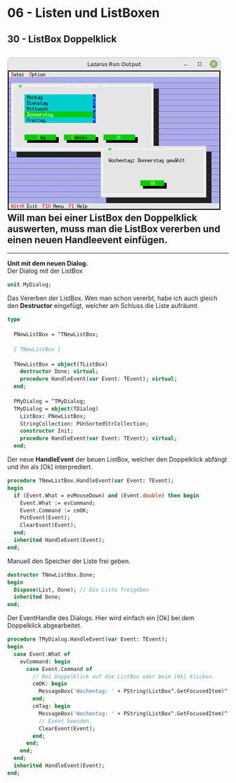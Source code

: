 # 06 - Listen und ListBoxen
## 30 - ListBox Doppelklick

![image.png](image.png)
Will man bei einer <b>ListBox</b> den Doppelklick auswerten, muss man die ListBox vererben und einen neuen Handleevent einfügen.
---
---
<b>Unit mit dem neuen Dialog.</b>
<br>
Der Dialog mit der ListBox

```pascal
unit MyDialog;

```

Das Vererben der ListBox.
Wen man schon vererbt, habe ich auch gleich den <b>Destructor</b> eingefügt, welcher am Schluss die Liste aufräumt.

```pascal
type

  PNewListBox = ^TNewListBox;

  { TNewListBox }

  TNewListBox = object(TListBox)
    destructor Done; virtual;
    procedure HandleEvent(var Event: TEvent); virtual;
  end;

  PMyDialog = ^TMyDialog;
  TMyDialog = object(TDialog)
    ListBox: PNewListBox;
    StringCollection: PUnSortedStrCollection;
    constructor Init;
    procedure HandleEvent(var Event: TEvent); virtual;
  end;

```

Der neue <b>HandleEvent</b> der beuen ListBox, welcher den Doppelklick abfängt und ihn als [Ok] interprediert.

```pascal
procedure TNewListBox.HandleEvent(var Event: TEvent);
begin
  if (Event.What = evMouseDown) and (Event.double) then begin
    Event.What := evCommand;
    Event.Command := cmOK;
    PutEvent(Event);
    ClearEvent(Event);
  end;
  inherited HandleEvent(Event);
end;

```

Manuell den Speicher der Liste frei geben.

```pascal
destructor TNewListBox.Done;
begin
  Dispose(List, Done); // Die Liste freigeben
  inherited Done;
end;

```

Der EventHandle des Dialogs.
Hier wird einfach ein [Ok] bei dem Doppelklick abgearbeitet.

```pascal
procedure TMyDialog.HandleEvent(var Event: TEvent);
begin
  case Event.What of
    evCommand: begin
      case Event.Command of
        // Bei Doppelklick auf die ListBox oder beim [Ok] klicken.
        cmOK: begin
          MessageBox('Wochentag: ' + PString(ListBox^.GetFocusedItem)^ + ' gew' + #132 + 'hlt', nil, mfOKButton);
        end;
        cmTag: begin
          MessageBox('Wochentag: ' + PString(ListBox^.GetFocusedItem)^ + ' gew' + #132 + 'hlt', nil, mfOKButton);
          // Event beenden.
          ClearEvent(Event);
        end;
      end;
    end;
  end;
  inherited HandleEvent(Event);
end;

```


